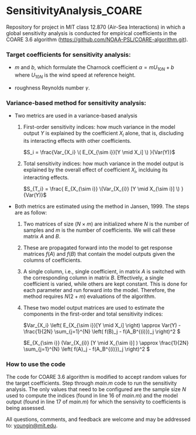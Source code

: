 # SensitivityAnalysis_COARE

Repository for project in MIT class 12.870 (Air-Sea Interactions) in which a global sensitivity analysis is conducted for empirical coefficients in the COARE 3.6 algorithm (https://github.com/NOAA-PSL/COARE-algorithm.git).

### Target coefficients for sensitivity analysis:
- $m$ and $b$, which formulate the Charnock coefficient $\alpha = m U_{10N} + b$ where $U_{10N}$ is the wind speed at reference height.

- roughness Reynolds number $\gamma$.

### Variance-based method for sensitivity analysis:
- Two metrics are used in a variance-based analysis

    1. First-order sensitivity indices: how much variance in the model output $Y$ is explained by the coefficient $X_i$ alone, that is, discluding its interacting effects with other coefficients.

        $S_i = \frac{Var_{X_i} \( E_{X_{\sim i}}[Y \mid X_i] \) }{Var(Y)}$
 
    2. Total sensitivity indices: how much variance in the model output is explained by the overall effect of coefficient $X_i$, inclduing its interacting effects.
 
        $S_{T_i} = \frac{ E_{X_{\sim i}} \(Var_{X_{i}} [Y \mid X_{\sim i}] \) }{Var(Y)}$

- Both metrics are estimated using the method in Jansen, 1999. The steps are as follow:

    1. Two matrices of size ($N \times m$) are initialized where $N$ is the number of samples and $m$ is the number of coefficients. We will call these matrix $A$ and $B$.
    2. These are propagated forward into the model to get response matrices $f(A)$ and $f(B)$ that contain the model outputs given the columns of coefficients.
    3. A single column, i.e., single coefficient, in matrix $A$ is switched with the corresponding column in matrix $B$. Effectively, a single coefficient is varied, while others are kept constant. This is done for each parameter and run forward into the model. Therefore, the method requires $N(2+m)$ evaluations of the algorithm.
    4. These two model output matrices are used to estimate the components in the first-order and total sensitivity indices:

        $Var_{X_i} \left( E_{X_{\sim i}}[Y \mid X_i] \right) \approx Var(Y) - \frac{1}{2N} \sum_{j=1}^{N} \left( f(B)_j - f(A_B^{(i)})_j \right)^2 $
 
        $E_{X_{\sim i}} \(Var_{X_{i}} [Y \mid X_{\sim i}] \) \approx \frac{1}{2N} \sum_{j=1}^{N} \left( f(A)_j - f(A_B^{(i)})_j   \right)^2 $


### How to use the code
The code for COARE 3.6 algorithm is modified to accept random values for the target coefficients. 
Step through $\textit{main.m}$ code to run the sensitivity analysis.
The only values that need to be configured are the sample size $N$ used to compute the indices (found in line 16 of $\textit{main.m}$) and the model output (found in line 17 of $\textit{main.m}$) for which the sensivity to coefficients is being assessed.

All questions, comments, and feedback are welcome and may be addressed to: youngin@mit.edu.
